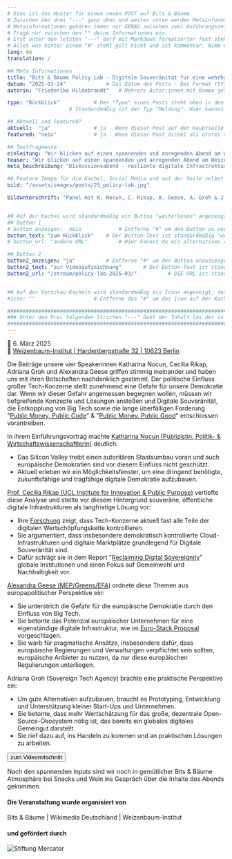 ```yaml
---
# Dies ist das Muster für einen neuen POST auf Bits & Bäume
# Zwischen den drei "---" ganz oben und weiter unten werden Metainformationen eingetragen.
# Metainformationen gehören immer nur GENAU zwischen zwei Anführungszeichen.
# Trage nur zwischen den "" deine Informationen ein.
# Erst unter den letzten "---" darf mit Markdown formatierter Text stehen.
# Alles was hinter einem "#" steht gilt nicht und ist kommentar. Nimm ein "#" weg, wenn du die jeweilige information dahinter festlegen willst.
lang: de
translation: /

## Meta Informationen
title: "Bits & Bäume Policy Lab - Digitale Souveränität für eine wehrhafte Demokratie!"
datum: "2025-03-24" 			# Das Datum des Posts - Das Format YYYY-MM-DD muss eingehalten werden!
autorin: "Friederike Hildebrandt"	# Mehrere Autor:innen mit Komma getrennt

type: "Rückblick"			# Der "Type" eines Posts steht oben in den Kacheln und auf der Seite ganz oben.
					# Standardmäßig ist der Typ "Meldung". Hier kannst du das ändern z.B. "Bericht" oder "Jobangebot" etc.

## Aktuell und Featured?
aktuell:  "ja" 				# ja - Wenn dieser Post auf der Hauptseite unter Aktuelles auftauchen soll (falls er nicht featured ist)
featured: "nein"  			# ja - Wenn dieser Post direkt als erstes auf der Landing Page angezeigt werden soll, ansonsten "nein" oder Zeile löschen

## Textfragmente
einleitung: "Wir blicken auf einen spannenden und anregenden Abend am Weizenbaum-Institut zurück."				# Die Einleitung erscheint auf der Seite noch vor den Autor:innen und dem Feature Image
teaser: "Wir blicken auf einen spannenden und anregenden Abend am Weizenbaum-Institut zurück."				# Der Teaser wird auf den Kacheln als Anreißertext angezeigt.
meta_beschreibung: "Diskussionsabend - resliente digitale Infrastruktur - 6.3.2025 - Berlin" 			# ≤135 Zeichen Beschreibugnstext der in Social Media und Suchergebnissen unter dem Titel angezeigt wird (also extern)

## Feature Image für die Kachel, Social Media und auf der Seite selbst
bild: "/assets/images/posts/25_policy-lab.jpg"

bildunterschrift: "Panel mit K. Nocun, C. Rikap, A. Geese, A. Groh & J. Franke (von links)"


## Auf der Kachel wird standardmäßig ein Button "weiterlesen" angezeigt. Dieser kann hier angepasst oder versteckt werden
## Button 1
# button_anzeigen:  nein 			# Entferne "#" um den Button zu verstecken
button_text: "zum Rückblick"	# Der Button-Text ist standardmäßig "weiterlesen"
# button_url: "andere URL"			# Hier kannst du ein alternatives Ziel z.B. eine extern URL angeben

## Button 2
button2_anzeigen: "ja" 			# Entferne "#" um den Button anzuzueigen
button2_text: "zur Videoaufzeichnung"		# Der Button-Text ist standardmäßig "weiterlesen"
button2_url: "/stream/policy-lab-2025-03/"			# DIE URL ist standardmäßig die des Posts - Hier kannst du ein alternatives Ziel z.B. eine extern URL angeben


## Auf der Vorschau-Kacheln wird standardmäßog ein Icons angezeigt, das kann hier abgeschaltet werden.
#icon: ""					# Entferne das "#" um das Icon auf der Kachel auszuschalten

#########################################################################################################
### Unter den Drei folgenden Strichen "---" Geht der Inhalt los der in Markdown formatiert sein darf! ###
#########################################################################################################
---
```



📅 6. März 2025   
📍 [Weizenbaum-Institut | Hardenbergstraße 32 | 10623 Berlin](https://www.openstreetmap.org/node/4153700969)  


Die Beiträge unsere vier Speakerinnen Katharina Nocun, Cecilia Rikap, Adriana Groh und Alexandra Geese griffen stimmig ineinander und haben uns mit ihren Botschaften nachdenklich gestimmt. Der politische Einfluss großer Tech-Konzerne stellt zunehmend eine Gefahr für unsere Demokratie dar. Wenn wir dieser Gefahr angemessen begegnen wollen, müssen wir tiefgreifende Konzepte und Lösungen anstoßen und Digitale Souveränität, die Entkopplung von Big Tech sowie die lange überfälligen Forderung "<a href="https://publiccode.eu/de/">Public Money, Public Code</a>" & "<a href="https://www.wikimedia.de/2019/en/themen/public-money-public-good/">Public Money, Public Good</a>" entschlossen vorantreiben.

In ihrem Einführungsvortrag machte <a href="https://kattascha.de/personliches/">Katharina Nocun (Publizistin, Politik- & Wirtschaftswissenschaftlerin)</a> deutlich:
* Das Silicon Valley treibt einen autoritären Staatsumbau voran und auch europäische Demokratien sind vor diesem Einfluss nicht geschützt.
* Aktuell erleben wir ein Möglichkeitsfenster, um eine dringend benötigte, zukunftsfähige und tragfähige digitale Demokratie aufzubauen.

<a href="https://profiles.ucl.ac.uk/94616-cecilia-rikap">Prof. Cecilia Rikap (UCL Institute for Innovation & Public Purpose)</a> vertiefte diese Analyse und stellte vor diesem Hintergrund souveräne, öffentliche digitale Infrastrukturen als langfristige Lösung vor:
* Ihre <a href="https://www.penguinrandomhouse.com/books/790833/the-rulers-by-cecilia-rikap/">Forschung</a> zeigt, dass Tech-Konzerne aktuell fast alle Teile der digitalen Wertschöpfungskette kontrollieren.
* Sie argumentiert, dass insbesondere demokratisch kontrollierte Cloud-Infrastrukturen und digitale Marktplätze grundlegend für Digitale Souveränität sind.
* Dafür schlägt sie in dem Report "<a href="https://www.ucl.ac.uk/bartlett/public-purpose/publications/2024/dec/reclaiming-digital-sovereignty">Reclaiming Digital Sovereignity</a>" globale Institutionen und einen Fokus auf Gemeinwohl und Nachhaltigkeit vor.

<a href="https://alexandrageese.eu/">Alexandra Geese (MEP/Greens/EFA)</a> ordnete diese Themen aus europapolitischer Perspektive ein:

* Sie unterstrich die Gefahr für die europäische Demokratie durch den Einfluss von Big Tech.
* Sie betonte das Potenzial europäischer Unternehmen für eine eigenständige digitale Infrastruktur, wie im <a href="https://euro-stack.eu/">Euro-Stack Proposal</a> vorgeschlagen.
* Sie warb für pragmatische Ansätze, insbesondere dafür, dass europäische Regierungen und Verwaltungen verpflichtet sein sollten, europäische Anbieter zu nutzen, da nur diese europäischen Regulierungen unterliegen.


Adriana Groh (Sovereign Tech Agency) brachte eine praktische Perspektive ein:

* Um gute Alternativen aufzubauen, braucht es Prototyping, Entwicklung und Unterstützung kleiner Start-Ups und Unternehmen.
* Sie betonte, dass mehr Wertschätzung für das große, dezentrale Open-Source-Ökosystem nötig ist, das bereits ein globales digitales Gemeingut darstellt.
* Sie rief dazu auf, ins Handeln zu kommen und an praktischen Lösungen zu arbeiten. 

<a href="/stream/policy-lab-2025-03/">
<button class="btn-dark">zum Videomitschnitt</button>
</a>

Nach den spannenden Inputs sind wir noch in gemütlicher Bits & Bäume Atmosphäre bei Snacks und Wein ins Gespräch über die Inhalte des Abends gekommen.


#### Die Veranstaltung wurde organisiert von
Bits & Bäume   |   Wikimedia Deutschland   |   Weizenbaum-Institut

#### und gefördert durch
![Stiftung Mercator](/assets/images/foerderinnen/Stiftung_Mercator_Blau_RGB.png)


